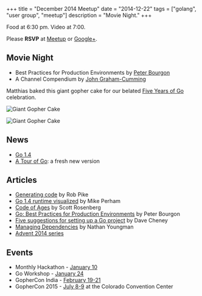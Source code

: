 +++
title = "December 2014 Meetup"
date = "2014-12-22"
tags = ["golang", "user group", "meetup"]
description = "Movie Night."
+++

Food at 6:30 pm. Video at 7:00.

Please **RSVP** at [Meetup](http://www.meetup.com/startupedmonton/events/qfwsfhysqbdc/) or [Google+](https://plus.google.com/events/cnomfksnte82t36o2pekscrtee8?authkey=CPu6pY-HvPD3cQ).

## Movie Night

* Best Practices for Production Environments by [Peter Bourgon](https://twitter.com/peterbourgon)
* A Channel Compendium by [John Graham-Cumming](https://twitter.com/jgrahamc)

Matthias baked this giant gopher cake for our belated [Five Years of Go](http://blog.golang.org/5years) celebration.

![Giant Gopher Cake](/assets/images/can-i-haz-cake.jpg)

![Giant Gopher Cake](/assets/images/and-eat-it-too.jpg)

## News

* [Go 1.4](https://blog.golang.org/go1.4)
* [A Tour of Go](http://tour.golang.org/welcome/1): a fresh new version

## Articles

* [Generating code](http://blog.golang.org/generate) by Rob Pike
* [Go 1.4 runtime visualized](https://www.mikeperham.com/2014/12/11/go-1.4-runtime-visualized/) by Mike Perham
* [Code of Ages](https://medium.com/backchannel/my-computer-language-is-better-than-yours-58d9c9523644) by Scott Rosenberg
* [Go: Best Practices for Production Environments](http://peter.bourgon.org/go-in-production/) by Peter Bourgon
* [Five suggestions for setting up a Go project](http://dave.cheney.net/2014/12/01/five-suggestions-for-setting-up-a-go-project) by Dave Cheney
* [Managing Dependencies](http://blog.gopheracademy.com/advent-2014/deps/) by Nathan Youngman
* [Advent 2014 series](http://blog.gopheracademy.com/series/advent-2014/)

## Events

* Monthly Hackathon - [January 10](http://www.meetup.com/startupedmonton/events/211384642/)
* Go Workshop - [January 24](/workshop)
* GopherCon India - [February 19-21](http://www.gophercon.in/)
* GopherCon 2015 - [July 8-9](http://blog.gopheracademy.com/birthday-bash-2014/go-turns-5/) at the Colorado Convention Center
